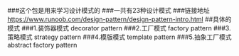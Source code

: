 ###这个包是用来学习设计模式的
###一共有23种设计模式
###链接地址<https://www.runoob.com/design-pattern/design-pattern-intro.html>
##具体的模式
###1.装饰器模式 decorator pattern
###2.工厂模式 factory pattern
###3.策略模式 strategy pattern
###4.模版模式 template pattern
###5.抽象工厂模式 abstract factory pattern
